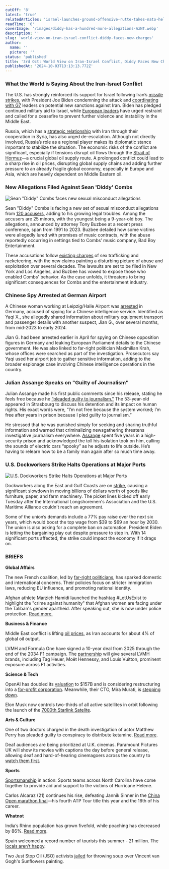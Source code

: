 ```yaml
---
cutOff: '8'
latest: 'true'
relatedArticles: 'israel-launches-ground-offensive-rutte-takes-nato-helm-iran-escalates'
readTime: '6'
coverImage: '/images/diddy-has-a-hundred-more-allegations-AzNT.webp'
description: ''
slug: 'world-view-on-iran-israel-conflict-diddy-faces-new-charges'
author:
  name: ''
  picture: ''
status: 'published'
title: '3rd Oct: World View on Iran-Israel Conflict, Diddy Faces New Charges'
publishedAt: '2024-10-03T13:13:13.772Z'
---
```


### What the World is Saying About the Iran-Israel Conflict

The U.S. has strongly reinforced its support for Israel following Iran’s [missile strikes](https://www.geopolitics.world/archives/israel-launches-ground-offensive-rutte-takes-nato-helm-iran-escalates), with President Joe Biden condemning the attack and [coordinating with G7](https://www.whitehouse.gov/briefing-room/statements-releases/2024/10/02/readout-of-president-bidens-call-with-the-g7/) leaders on potential new sanctions against Iran. Biden has pledged continued military aid to Israel, while [European leaders](https://www.france24.com/en/middle-east/20241002-world-leaders-call-for-de-escalation-after-iran-s-missile-strikes-on-israel) have urged restraint and called for a ceasefire to prevent further violence and instability in the Middle East.

Russia, which has a [strategic relationship](https://warontherocks.com/2024/07/the-uncomfortable-reality-of-russia-and-irans-new-defense-relationship/) with Iran through their cooperation in Syria, has also urged de-escalation. Although not directly involved, Russia’s role as a regional player makes its diplomatic stance important to stabilize the situation. The economic risks of the conflict are significant, especially if tensions disrupt oil flows through the [Strait of Hormuz](https://www.aljazeera.com/program/pinch-point/2024/8/12/strait-of-hormuz-why-it-matters)—a crucial global oil supply route. A prolonged conflict could lead to a sharp rise in oil prices, disrupting global supply chains and adding further pressure to an already fragile global economy, especially in Europe and Asia, which are heavily dependent on Middle Eastern oil.

### New Allegations Filed Against Sean 'Diddy' Combs

![Sean "Diddy" Combs faces new sexual misconduct allegations](/images/diddy-has-a-hundred-more-allegations-Q1Mj.webp)

Sean "Diddy" Combs is facing a new set of sexual misconduct allegations from [120 accusers](https://www.suggest.com/sean-diddy-combs-facing-120-new-allegations-including-9-year-old-child/2833062/), adding to his growing legal troubles. Among the accusers are 25 minors, with the youngest being a 9-year-old boy. The allegations, announced by attorney Tony Buzbee at a recent press conference, span from 1991 to 2023. Buzbee detailed how some victims were allegedly lured with promises of music contracts, with the abuse reportedly occurring in settings tied to Combs’ music company, Bad Boy Entertainment.

These accusations follow [existing charges](https://www.forbes.com/sites/antoniopequenoiv/2024/10/01/more-than-100-people-could-accuse-sean-diddy-combs-of-sexual-abuse-in-new-lawsuits-heres-a-complete-look-at-the-allegations/) of sex trafficking and racketeering, with the new claims painting a disturbing picture of abuse and exploitation over several decades. The lawsuits are set to be filed in New York and Los Angeles, and Buzbee has vowed to expose those who enabled Combs' behavior. As the case unfolds, it threatens to bring significant consequences for Combs and the entertainment industry.

### Chinese Spy Arrested at German Airport

A Chinese woman working at Leipzig/Halle Airport was [arrested](https://www.dw.com/en/germany-arrests-chinese-national-on-suspicion-of-spying/a-70373632) in Germany, accused of spying for a Chinese intelligence service. Identified as Yaqi X., she allegedly shared information about military equipment transport and passenger details with another suspect, Jian G., over several months, from mid-2023 to early 2024.

Jian G. had been arrested earlier in April for spying on Chinese opposition figures in Germany and leaking European Parliament details to the Chinese government. He was also linked to far-right politician Maximilian Krah, whose offices were searched as part of the investigation. Prosecutors say Yaqi used her airport job to gather sensitive information, adding to the broader espionage case involving Chinese intelligence operations in the country.

### Julian Assange Speaks on "Guilty of Journalism"

Julian Assange made his first public comments since his release, stating he feels free because he [“pleaded guilty to journalism.”](https://edition.cnn.com/2024/10/01/europe/julian-assange-council-europe-address-intl/index.html) The 53-year-old appeared in Strasbourg to discuss his detention and its impact on human rights. His exact words were, “I’m not free because the system worked; I’m free after years in prison because I pled guilty to journalism.”

He stressed that he was punished simply for seeking and sharing truthful information and warned that criminalizing newsgathering threatens investigative journalism everywhere. [Assange](https://www.bbc.com/news/world-us-canada-68282613) spent five years in a high-security prison and acknowledged the toll his isolation took on him, calling the sounds of electric cars “spooky” as he adjusts to life outside. He’s having to relearn how to be a family man again after so much time away.

### U.S. Dockworkers Strike Halts Operations at Major Ports

![U.S. Dockworkers Strike Halts Operations at Major Ports](/images/us-dockworkers-launch-a-coastal-wide-strike-c2OD.webp)

Dockworkers along the East and Gulf Coasts are on [strike](https://www.bbc.com/news/articles/c3vkdp3rx17o), causing a significant slowdown in moving billions of dollars worth of goods like furniture, paper, and farm machinery. The picket lines kicked off early Tuesday after the International Longshoremen's Association and the U.S. Maritime Alliance couldn't reach an agreement.

Some of the union’s demands include a 77% pay raise over the next six years, which would boost the top wage from $39 to $69 an hour by 2030. The union is also asking for a complete ban on automation. President Biden is letting the bargaining play out despite pressure to step in. With 14 significant ports affected, the strike could impact the economy if it drags on.

### BRIEFS

**Global Affairs**

The new French coalition, led by [far-right politicians](https://www.france24.com/en/tv-shows/the-debate/20240923-how-far-to-the-right-france-s-new-center-right-coalition), has sparked domestic and international concerns. Their policies focus on stricter immigration laws, reducing EU influence, and promoting national identity.

Afghan athlete Marzieh Hamidi launched the hashtag #LetUsExist to highlight the "crime against humanity" that Afghan women are facing under the Taliban's gender apartheid. After speaking out, she is now under police protection. [Read more.](https://www.rfi.fr/en/france/20240913-afghan-athlete-under-police-protection-in-france-after-denouncing-taliban)

**Business & Finance**

Middle East conflict is lifting [oil prices](https://www.reuters.com/markets/commodities/oil-prices-rise-more-than-1-escalating-tensions-middle-east-2024-10-01/), as Iran accounts for about 4% of global oil output.

LVMH and Formula One have signed a 10-year deal from 2025 through the end of the 2034 F1 campaign. The [partnership](https://www.formula1.com/en/latest/article/formula-1-and-lvmh-announce-historic-10-year-global-partnership.3A03yF7XdLrngV6XNLjLoP) will give several LVMH brands, including Tag Heuer, Moët Hennessy, and Louis Vuitton, prominent exposure across F1 activities.

**Science & Tech**

OpenAI has doubled its [valuation](https://openai.com/index/scale-the-benefits-of-ai/) to $157B and is considering restructuring into a [for-profit corporation](https://www.vox.com/future-perfect/374275/openai-just-sold-you-out). Meanwhile, their CTO, Mira Murati, is [stepping down](https://www.theguardian.com/technology/2024/sep/25/openai-cto-mira-murati-resigns).

Elon Musk now controls two-thirds of all active satellites in orbit following the launch of the [7000th Starlink Satelite](https://www.independent.co.uk/tech/elon-musk-satellites-starlink-spacex-b2606262.html).

**Arts & Culture**

One of two doctors charged in the death investigation of actor Matthew Perry has pleaded guilty to conspiracy to distribute ketamine. [Read more](https://www.bbc.com/news/articles/cd0z4j5e2m3o).

Deaf audiences are being prioritized at U.K. cinemas. Paramount Pictures UK will show its movies with captions the day before general release, allowing deaf and hard-of-hearing cinemagoers across the country to [watch them first](https://abcnews.go.com/Entertainment/wireStory/new-initiative-uk-deaf-audiences-captioned-films-general-114458009).

**Sports**

[Sportsmanship](https://www.goodnewsnetwork.org/north-carolina-sports-come-together-to-support-victims-of-unprecedented-hurricane-helene/) in action: Sports teams across North Carolina have come together to provide aid and support to the victims of Hurricane Helene.

Carlos Alcaraz (21) continues his rise, defeating Jannik Sinner in the [China Open marathon final](https://www.bbc.com/sport/tennis/articles/ce8v6560lnro)—his fourth ATP Tour title this year and the 16th of his career.

**Whatnot**

India’s Rhino population has grown fivefold, while poaching has decreased by 86%. [Read more](https://www.goodnewsnetwork.org/indias-rhino-stronghold-sees-86-drop-in-poaching-and-five-fold-increase-in-rhinos/).

Spain welcomed a record number of tourists this summer - 21 million. The [locals aren’t happy](https://www.france24.com/en/live-news/20241002-spain-logs-record-summer-tourism-as-inflow-draws-protests).

Two Just Stop Oil (JSO) activists [jailed](https://www.bbc.com/news/articles/cly7zy3d3exo) for throwing soup over Vincent van Gogh's Sunflowers painting.
